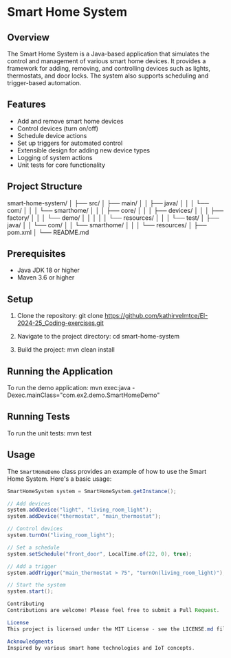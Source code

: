 # Smart Home System

## Overview

The Smart Home System is a Java-based application that simulates the control and management of various smart home devices. It provides a framework for adding, removing, and controlling devices such as lights, thermostats, and door locks. The system also supports scheduling and trigger-based automation.

## Features

- Add and remove smart home devices
- Control devices (turn on/off)
- Schedule device actions
- Set up triggers for automated control
- Extensible design for adding new device types
- Logging of system actions
- Unit tests for core functionality

## Project Structure

smart-home-system/
│
├── src/
│   ├── main/
│   │   ├── java/
│   │   │   └── com/
│   │   │       └── smarthome/
│   │   │           ├── core/
│   │   │           ├── devices/
│   │   │           ├── factory/
│   │   │           └── demo/
│   │   │
│   │   └── resources/
│   │
│   └── test/
│       ├── java/
│       │   └── com/
│       │       └── smarthome/
│       │
│       └── resources/
│
├── pom.xml
│
└── README.md

## Prerequisites

- Java JDK 18 or higher
- Maven 3.6 or higher

## Setup

1. Clone the repository:
git clone https://github.com/kathirvelmtce/EI-2024-25_Coding-exercises.git

2. Navigate to the project directory:
cd smart-home-system

3. Build the project:
mvn clean install

## Running the Application

To run the demo application:
mvn exec:java -Dexec.mainClass="com.ex2.demo.SmartHomeDemo"

## Running Tests

To run the unit tests:
mvn test

## Usage

The `SmartHomeDemo` class provides an example of how to use the Smart Home System. Here's a basic usage:

```java
SmartHomeSystem system = SmartHomeSystem.getInstance();

// Add devices
system.addDevice("light", "living_room_light");
system.addDevice("thermostat", "main_thermostat");

// Control devices
system.turnOn("living_room_light");

// Set a schedule
system.setSchedule("front_door", LocalTime.of(22, 0), true);

// Add a trigger
system.addTrigger("main_thermostat > 75", "turnOn(living_room_light)");

// Start the system
system.start();

Contributing
Contributions are welcome! Please feel free to submit a Pull Request.

License
This project is licensed under the MIT License - see the LICENSE.md file for details.

Acknowledgments
Inspired by various smart home technologies and IoT concepts.
